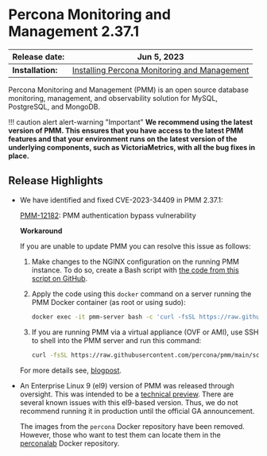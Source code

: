# Percona Monitoring and Management 2.37.1

| **Release date:** | Jun 5, 2023                                                                                  |
| ----------------- | ----------------------------------------------------------------------------------------------- |
| **Installation:** | [Installing Percona Monitoring and Management](https://www.percona.com/software/pmm/quickstart) |

Percona Monitoring and Management (PMM) is an open source database monitoring, management, and observability solution for MySQL, PostgreSQL, and MongoDB.

!!! caution alert alert-warning "Important"
    **We recommend using the latest version of PMM. This ensures that you have access to the latest PMM features and that your environment runs on the latest version of the underlying components, such as VictoriaMetrics, with all the bug fixes in place.**

## Release Highlights

- We have identified and fixed CVE-2023-34409 in PMM 2.37.1:

    [PMM-12182](https://jira.percona.com/browse/PMM-12182): PMM authentication bypass vulnerability

    **Workaround**

    If you are unable to update PMM you can resolve this issue as follows:

    1. Make changes to the NGINX configuration on the running PMM instance. To do so, create a Bash script with [the code from this script on GitHub](https://raw.githubusercontent.com/percona/pmm/main/scripts/authfix.sh). 

    2. Apply the code using this `docker` command on a server running the PMM Docker container (as root or using sudo):
        ```sh
        docker exec -it pmm-server bash -c 'curl -fsSL https://raw.githubusercontent.com/percona/pmm/main/scripts/authfix.sh  | /bin/bash '
        ```
    3. If you are running PMM via a virtual appliance (OVF or AMI), use SSH to shell into the PMM server and run this command:
        ```sh
        curl -fsSL https://raw.githubusercontent.com/percona/pmm/main/scripts/authfix.sh  | /bin/bash
        ```

    For more details see, [blogpost](https://percona.com/blog/pmm-authentication-bypass-vulnerability-fixed-in-2-37-1/).

- An Enterprise Linux 9 (el9) version of PMM was released through oversight. This was intended to be a [technical preview](https://docs.percona.com/percona-monitoring-and-management/details/glossary.html#technical-preview). There are several known issues with this el9-based version. Thus, we do not recommend running it in production until the official GA announcement.

    The images from the `percona` Docker repository have been removed. However, those who want to test them can locate them in the [perconalab](https://hub.docker.com/layers/perconalab/pmm-server/2.37.1-el9/images/sha256-da890362a138f40cad9cc2c0ffb66bdda0d307d438848a87ba619397754f4400?context=explore) Docker repository.
